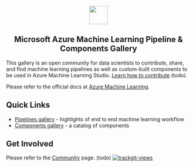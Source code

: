 <p align="center">
<img src="https://ms-toolsai.gallerycdn.vsassets.io/extensions/ms-toolsai/vscode-ai/0.5.1/1556575437282/Microsoft.VisualStudio.Services.Icons.Default" width=50px>
<h2 align="center">Microsoft Azure Machine Learning Pipeline & Components Gallery</h2>

</p>


This gallery is an open community for data scientists to contribute, share, and find machine learning pipelines as well as custom-built components to be used in Azure Machine Learning Studio. [Learn how to contribute](http://go.microsoft.com/fwlink/?LinkID=524862&clcid=0x409e) (todo).

Please refer to the official docs at [Azure Machine Learning](http://#).

## Quick Links
* [Pipelines gallery](https://github.com/tichx/azureml-pipeline-components-gallery/tree/master/Pipelines) - highlights of end to end machine learning workflow 
* [Components gallery](https://github.com/tichx/azureml-pipeline-components-gallery/tree/master/Components) - a catalog of components


## Get Involved
Please refer to the [Community](https://#) page. (todo)
<a href="https://trackgit.com">
<img src="https://sfy.cx/u/oAu" alt="trackgit-views" />
</a>



